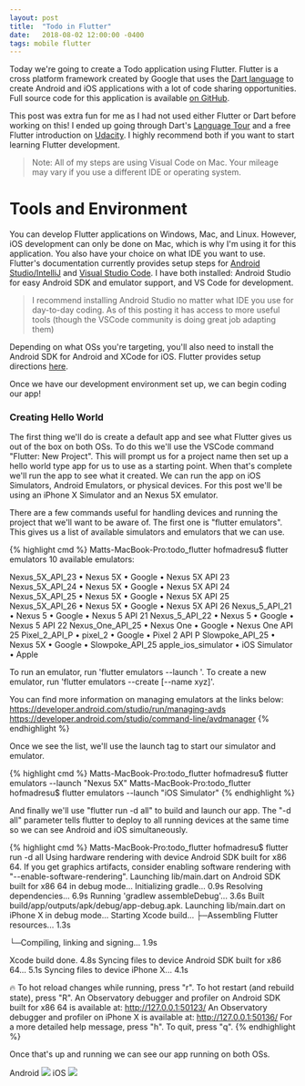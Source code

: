 ```yaml
---
layout: post
title:  "Todo in Flutter"
date:   2018-08-02 12:00:00 -0400
tags: mobile flutter
---
```


Today we're going to create a Todo application using Flutter. Flutter is a cross platform framework created by Google that uses the <a href="https://www.dartlang.org/" target="_blank" rel="noopener">Dart language</a> to create Android and iOS applications with a lot of code sharing opportunities. Full source code for this application is available <a href="" target="_blank" rel="noopener">on GitHub</a>. 

This post was extra fun for me as I had not used either Flutter or Dart before working on this! I ended up going through Dart's <a href="https://www.dartlang.org/guides/language/language-tour" target="_blank" rel="noopener">Language Tour</a> and a free Flutter introduction on <a href="https://www.udacity.com/course/build-native-mobile-apps-with-flutter--ud905" target="_blank" rel="noopener">Udacity</a>. I highly recommend both if you want to start learning Flutter development.

> Note: All of my steps are using Visual Code on Mac. Your mileage may vary if you use a different IDE or operating system.

# Tools and Environment
You can develop Flutter applications on Windows, Mac, and Linux. However, iOS development can only be done on Mac, which is why I'm using it for this application. You also have your choice on what IDE you want to use. Flutter's documentation currently provides setup steps for <a href="https://flutter.io/using-ide/" target="_blank" rel="noopener">Android Studio/IntelliJ</a> and <a href="https://flutter.io/using-ide-vscode/" target="_blank" rel="noopener">Visual Studio Code</a>. I have both installed: Android Studio for easy Android SDK and emulator support, and VS Code for development. 

> I recommend installing Android Studio no matter what IDE you use for day-to-day coding. As of this posting it has access to more useful tools (though the VSCode community is doing great job adapting them)

Depending on what OSs you're targeting, you'll also need to install the Android SDK for Android and XCode for iOS. Flutter provides setup directions <a href="https://flutter.io/get-started/install/" target="_blank" rel="noopener"> here</a>.

Once we have our development environment set up, we can begin coding our app!

### Creating Hello World

The first thing we'll do is create a default app and see what Flutter gives us out of the box on both OSs. To do this we'll use the VSCode command "Flutter: New Project". This will prompt us for a project name then set up a hello world type app for us to use as a starting point. When that's complete we'll run the app to see what it created. We can run the app on iOS Simulators, Android Emulators, or physical devices. For this post we'll be using an iPhone X Simulator and an Nexus 5X emulator.

There are a few commands useful for handling devices and running the project that we'll want to be aware of. The first one is "flutter emulators". This gives us a list of available simulators and emulators that we can use.

{% highlight cmd %}
Matts-MacBook-Pro:todo_flutter hofmadresu$ flutter emulators
10 available emulators:

Nexus_5X_API_23     • Nexus 5X      • Google • Nexus 5X API 23
Nexus_5X_API_24     • Nexus 5X      • Google • Nexus 5X API 24
Nexus_5X_API_25     • Nexus 5X      • Google • Nexus 5X API 25
Nexus_5X_API_26     • Nexus 5X      • Google • Nexus 5X API 26
Nexus_5_API_21      • Nexus 5       • Google • Nexus 5 API 21
Nexus_5_API_22      • Nexus 5       • Google • Nexus 5 API 22
Nexus_One_API_25    • Nexus One     • Google • Nexus One API 25
Pixel_2_API_P       • pixel_2       • Google • Pixel 2 API P
Slowpoke_API_25     • Nexus 5X      • Google • Slowpoke_API_25
apple_ios_simulator • iOS Simulator • Apple

To run an emulator, run 'flutter emulators --launch <emulator id>'.
To create a new emulator, run 'flutter emulators --create [--name xyz]'.

You can find more information on managing emulators at the links below:
  https://developer.android.com/studio/run/managing-avds
  https://developer.android.com/studio/command-line/avdmanager
{% endhighlight %}

Once we see the list, we'll use the launch tag to start our simulator and emulator.

{% highlight cmd %}
Matts-MacBook-Pro:todo_flutter hofmadresu$ flutter emulators --launch "Nexus 5X"
Matts-MacBook-Pro:todo_flutter hofmadresu$ flutter emulators --launch "iOS Simulator"
{% endhighlight %}

And finally we'll use "flutter run -d all" to build and launch our app. The "-d all" parameter tells flutter to deploy to all running devices at the same time so we can see Android and iOS simultaneously.

{% highlight cmd %}
Matts-MacBook-Pro:todo_flutter hofmadresu$ flutter run -d all
Using hardware rendering with device Android SDK built for x86 64. If you get graphics artifacts, consider enabling software rendering with "--enable-software-rendering".
Launching lib/main.dart on Android SDK built for x86 64 in debug mode...
Initializing gradle...                                       0.9s
Resolving dependencies...                                    6.9s
Running 'gradlew assembleDebug'...                           3.6s
Built build/app/outputs/apk/debug/app-debug.apk.
Launching lib/main.dart on iPhone X in debug mode...
Starting Xcode build...
 ├─Assembling Flutter resources...                    1.3s

 └─Compiling, linking and signing...                  1.9s

Xcode build done.                                            4.8s
Syncing files to device Android SDK built for x86 64...      5.1s
Syncing files to device iPhone X...                          4.1s

🔥  To hot reload changes while running, press "r". To hot restart (and rebuild state), press "R".
An Observatory debugger and profiler on Android SDK built for x86 64 is available at: http://127.0.0.1:50123/
An Observatory debugger and profiler on iPhone X is available at: http://127.0.0.1:50136/
For a more detailed help message, press "h". To quit, press "q".
{% endhighlight %}

Once that's up and running we can see our app running on both OSs.

<div class="os-screenshots">
    <label>Android</label>
    <picture>
        <source type="image/webp" srcset="/assets/img/todo-flutter/HelloWorldAndroid.webp">
        <img src="/assets/img/todo-flutter/HelloWorldAndroid.png" >
    </picture>
    <label>iOS</label>
    <picture>
        <source type="image/webp" srcset="/assets/img/todo-flutter/HelloWorldIOS.webp">
        <img src="/assets/img/todo-flutter/HelloWorldIOS.png" >
    </picture>
</div>